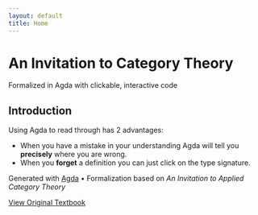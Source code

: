```yaml
---
layout: default
title: Home
---
```


<div class="hero" markdown="1">

# An Invitation to Category Theory

Formalized in Agda with clickable, interactive code

</div>

<div class="section" markdown="1">

## Introduction

Using Agda to read through has 2 advantages:

* When you have a mistake in your understanding Agda will tell you **precisely** where you are wrong.
* When you **forget** a definition you can just click on the type signature. 

</div>


<footer markdown="1">

Generated with [Agda](https://github.com/agda/agda) • Formalization based on _An Invitation to Applied Category Theory_

[View Original Textbook](http://www.brendanfong.com/fong_spivak_an_invitation.pdf)

</footer>
